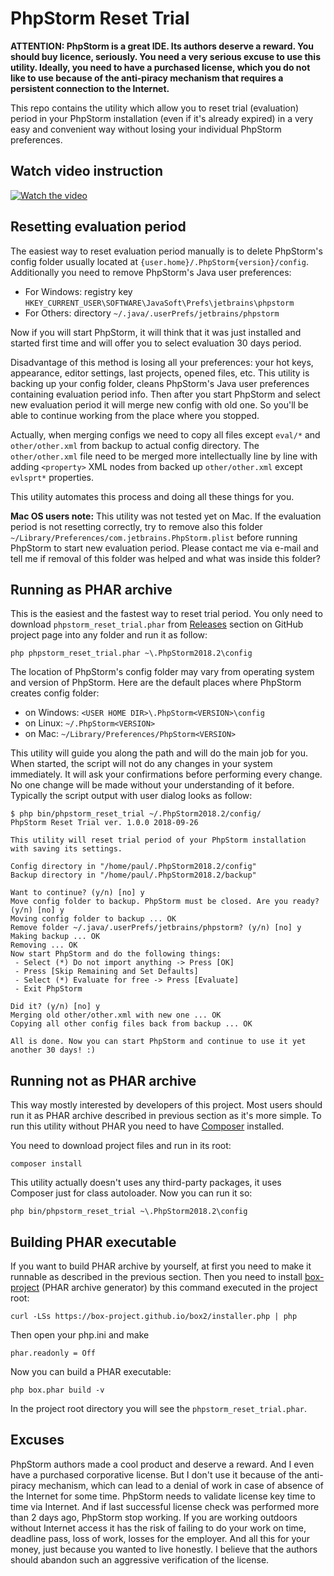 # PhpStorm Reset Trial

**ATTENTION: PhpStorm is a great IDE. Its authors deserve a reward. You should buy licence, seriously. You need a very serious excuse to use this utility. Ideally, you need to have a purchased license, which you do not like to use because of the anti-piracy mechanism that requires a persistent connection to the Internet.**

This repo contains the utility which allow you to reset trial (evaluation) period in your PhpStorm installation (even if it's already expired) in a very easy and convenient way without losing your individual PhpStorm preferences.

## Watch video instruction

[![Watch the video](https://img.youtube.com/vi/rXUraU8szbg/hqdefault.jpg)](https://youtu.be/rXUraU8szbg)

## Resetting evaluation period

The easiest way to reset evaluation period manually is to delete PhpStorm's config folder usually located at `{user.home}/.PhpStorm{version}/config`. Additionally you need to remove PhpStorm's Java user preferences:

 * For Windows: registry key `HKEY_CURRENT_USER\SOFTWARE\JavaSoft\Prefs\jetbrains\phpstorm`
 * For Others: directory `~/.java/.userPrefs/jetbrains/phpstorm`
 
Now if you will start PhpStorm, it will think that it was just installed and started first time and will offer you to select evaluation 30 days period.

Disadvantage of this method is losing all your preferences: your hot keys, appearance, editor settings, last projects, opened files, etc. This utility is backing up your config folder, cleans PhpStorm's Java user preferences containing evaluation period info. Then after you start PhpStorm and select new evaluation period it will merge new config with old one. So you'll be able to continue working from the place where you stopped.

Actually, when merging configs we need to copy all files except `eval/*` and `other/other.xml` from backup to actual config directory. The `other/other.xml` file need to be merged more intellectually line by line with adding `<property>` XML nodes from backed up `other/other.xml` except `evlsprt*` properties.

This utility automates this process and doing all these things for you.

**Mac OS users note:** This utility was not tested yet on Mac. If the evaluation period is not resetting correctly, try to remove also this folder `~/Library/Preferences/com.jetbrains.PhpStorm.plist` before running PhpStorm to start new evaluation period. Please contact me via e-mail and tell me if removal of this folder was helped and what was inside this folder? 

## Running as PHAR archive

This is the easiest and the fastest way to reset trial period. You only need to download `phpstorm_reset_trial.phar` from [Releases](https://github.com/gugglegum/phpstorm-reset-trial/releases) section on GitHub project page into any folder and run it as follow:

```
php phpstorm_reset_trial.phar ~\.PhpStorm2018.2\config
```

The location of PhpStorm's config folder may vary from operating system and version of PhpStorm. Here are the default places where PhpStorm creates config folder: 

 * on Windows: `<USER HOME DIR>\.PhpStorm<VERSION>\config`
 * on Linux: `~/.PhpStorm<VERSION>`
 * on Mac: `~/Library/Preferences/PhpStorm<VERSION>`

This utility will guide you along the path and will do the main job for you. When started, the script will not do any changes in your system immediately. It will ask your confirmations before performing every change. No one change will be made without your understanding of it before. Typically the script output with user dialog looks as follow: 

```
$ php bin/phpstorm_reset_trial ~/.PhpStorm2018.2/config/
PhpStorm Reset Trial ver. 1.0.0 2018-09-26

This utility will reset trial period of your PhpStorm installation with saving its settings.

Config directory in "/home/paul/.PhpStorm2018.2/config"
Backup directory in "/home/paul/.PhpStorm2018.2/backup"

Want to continue? (y/n) [no] y
Move config folder to backup. PhpStorm must be closed. Are you ready? (y/n) [no] y
Moving config folder to backup ... OK
Remove folder ~/.java/.userPrefs/jetbrains/phpstorm? (y/n) [no] y
Making backup ... OK
Removing ... OK
Now start PhpStorm and do the following things:
 - Select (*) Do not import anything -> Press [OK]
 - Press [Skip Remaining and Set Defaults]
 - Select (*) Evaluate for free -> Press [Evaluate]
 - Exit PhpStorm

Did it? (y/n) [no] y
Merging old other/other.xml with new one ... OK
Copying all other config files back from backup ... OK

All is done. Now you can start PhpStorm and continue to use it yet another 30 days! :)
```

## Running not as PHAR archive

This way mostly interested by developers of this project. Most users should run it as PHAR archive described in previous section as it's more simple. To run this utility without PHAR you need to have [Composer](https://getcomposer.org/) installed.

You need to download project files and run in its root:  

```
composer install
```

This utility actually doesn't uses any third-party packages, it uses Composer just for class autoloader. Now you can run it so:

```
php bin/phpstorm_reset_trial ~\.PhpStorm2018.2\config
```

## Building PHAR executable

If you want to build PHAR archive by yourself, at first you need to make it runnable as described in the previous section. Then you need to install [box-project](https://github.com/box-project/box2) (PHAR archive generator) by this command executed in the project root:

```
curl -LSs https://box-project.github.io/box2/installer.php | php
```

Then open your php.ini and make
```
phar.readonly = Off
```

Now you can build a PHAR executable:

```
php box.phar build -v
```

In the project root directory you will see the `phpstorm_reset_trial.phar`. 

## Excuses

PhpStorm authors made a cool product and deserve a reward. And I even have a purchased corporative license. But I don't use it because of the anti-piracy mechanism, which can lead to a denial of work in case of absence of the Internet for some time. PhpStorm needs to validate license key time to time via Internet. And if last successful license check was performed more than 2 days ago, PhpStorm stop working. If you are working outdoors without Internet access it has the risk of failing to do your work on time, deadline pass, loss of work, losses for the employer. And all this for your money, just because you wanted to live honestly. I believe that the authors should abandon such an aggressive verification of the license.
